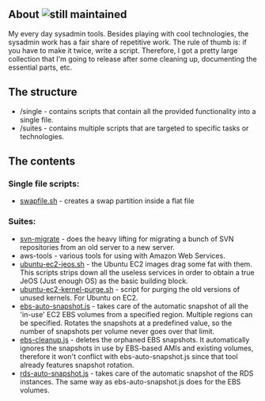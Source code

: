 ## About ![still maintained](http://stillmaintained.com/SaltwaterC/sysadmin-tools.png)

My every day sysadmin tools. Besides playing with cool technologies, the sysadmin work has a fair share of repetitive work. The rule of thumb is: if you have to make it twice, write a script. Therefore, I got a pretty large collection that I'm going to release after some cleaning up, documenting the essential parts, etc.

## The structure

 * /single - contains scripts that contain all the provided functionality into a single file.
 * /suites - contains multiple scripts that are targeted to specific tasks or technologies.

## The contents

### Single file scripts:

 * [swapfile.sh](https://github.com/SaltwaterC/sysadmin-tools/wiki/swapfile.sh) - creates a swap partition inside a flat file

### Suites:

 * [svn-migrate](https://github.com/SaltwaterC/sysadmin-tools/wiki/svn-migrate) - does the heavy lifting for migrating a bunch of SVN repositories from an old server to a new server.
 * aws-tools - various tools for using with Amazon Web Services.
  * [ubuntu-ec2-jeos.sh](https://github.com/SaltwaterC/sysadmin-tools/wiki/ubuntu-ec2-jeos.sh) - the Ubuntu EC2 images drag some fat with them. This scripts strips down all the useless services in order to obtain a true JeOS (Just enough OS) as the basic building block.
  * [ubuntu-ec2-kernel-purge.sh](https://github.com/SaltwaterC/sysadmin-tools/wiki/ubuntu-ec2-kernel-purge.sh) - script for purging the old versions of unused kernels. For Ubuntu on EC2.
  * [ebs-auto-snapshot.js](https://github.com/SaltwaterC/sysadmin-tools/wiki/ebs-auto-snapshot.js) - takes care of the automatic snapshot of all the 'in-use' EC2 EBS volumes from a specified region. Multiple regions can be specified. Rotates the snapshots at a predefined value, so the number of snapshots per volume never goes over that limit.
  * [ebs-cleanup.js](https://github.com/SaltwaterC/sysadmin-tools/wiki/ebs-cleanup.js) - deletes the orphaned EBS snapshots. It automatically ignores the snapshots in use by EBS-based AMIs and existing volumes, therefore it won't conflict with ebs-auto-snapshot.js since that tool already features snapshot rotation.
  * [rds-auto-snapshot.js](https://github.com/SaltwaterC/sysadmin-tools/wiki/rds-auto-snapshot.js) - takes care of the automatic snapshot of the RDS instances. The same way as ebs-auto-snapshot.js does for the EBS volumes.
